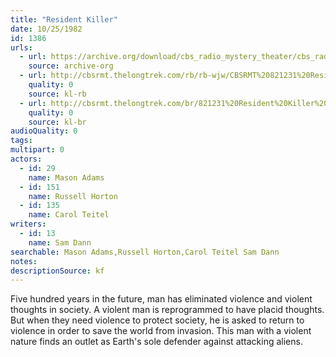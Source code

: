 ```yaml
---
title: "Resident Killer"
date: 10/25/1982
id: 1386
urls: 
  - url: https://archive.org/download/cbs_radio_mystery_theater/cbs_radio_mystery_theater-1351-1399.zip/cbs_radio_mystery_theater-1351-1399%2Fcbsrmt_1386_the_resident_killer.mp3
    source: archive-org
  - url: http://cbsrmt.thelongtrek.com/rb/rb-wjw/CBSRMT%20821231%20Resident%20Killer%20(rr%20of%20821025)_wjw%20last%20new%20episode%20aired.mp3
    quality: 0
    source: kl-rb
  - url: http://cbsrmt.thelongtrek.com/br/821231%20Resident%20Killer%20WMCA.mp3
    quality: 0
    source: kl-br
audioQuality: 0
tags: 
multipart: 0
actors:  
  - id: 29
    name: Mason Adams  
  - id: 151
    name: Russell Horton  
  - id: 135
    name: Carol Teitel
writers:  
  - id: 13
    name: Sam Dann
searchable: Mason Adams,Russell Horton,Carol Teitel Sam Dann
notes: 
descriptionSource: kf
---
```

Five hundred years in the future, man has eliminated violence and violent thoughts in society. A violent man is reprogrammed to have placid thoughts. But when they need violence to protect society, he is asked to return to violence in order to save the world from invasion. This man with a violent nature finds an outlet as Earth's sole defender against attacking aliens.